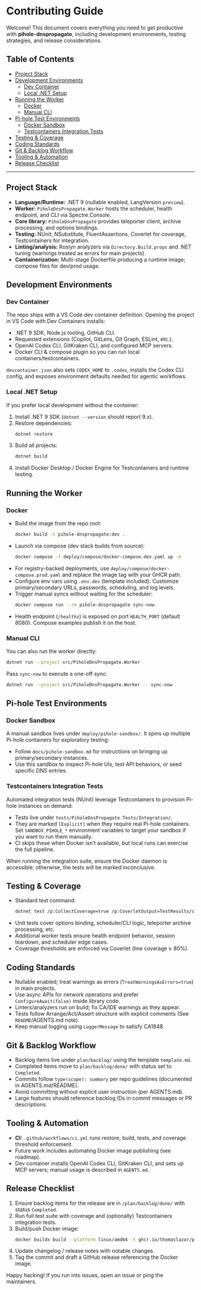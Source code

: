 # Contributing Guide

Welcome! This document covers everything you need to get productive with **pihole-dnspropagate**, including development environments, testing strategies, and release considerations.

## Table of Contents
- [Project Stack](#project-stack)
- [Development Environments](#development-environments)
  - [Dev Container](#dev-container)
  - [Local .NET Setup](#local-net-setup)
- [Running the Worker](#running-the-worker)
  - [Docker](#docker)
  - [Manual CLI](#manual-cli)
- [Pi-hole Test Environments](#pi-hole-test-environments)
  - [Docker Sandbox](#docker-sandbox)
  - [Testcontainers Integration Tests](#testcontainers-integration-tests)
- [Testing & Coverage](#testing--coverage)
- [Coding Standards](#coding-standards)
- [Git & Backlog Workflow](#git--backlog-workflow)
- [Tooling & Automation](#tooling--automation)
- [Release Checklist](#release-checklist)

---

## Project Stack
- **Language/Runtime:** .NET 9 (nullable enabled, LangVersion `preview`).
- **Worker:** `PiholeDnsPropagate.Worker` hosts the scheduler, health endpoint, and CLI via Spectre.Console.
- **Core library:** `PiholeDnsPropagate` provides teleporter client, archive processing, and options bindings.
- **Testing:** NUnit, NSubstitute, FluentAssertions, Coverlet for coverage, Testcontainers for integration.
- **Linting/analysis:** Roslyn analyzers via `Directory.Build.props` and .NET tuning (warnings treated as errors for main projects).
- **Containerization:** Multi-stage Dockerfile producing a runtime image; compose files for dev/prod usage.

## Development Environments

### Dev Container
The repo ships with a VS Code dev container definition. Opening the project in VS Code with Dev Containers installs:
- .NET 9 SDK, Node.js tooling, GitHub CLI.
- Requested extensions (Copilot, GitLens, Git Graph, ESLint, etc.).
- OpenAI Codex CLI, GitKraken CLI, and configured MCP servers.
- Docker CLI & compose plugin so you can run local containers/testcontainers.

`devcontainer.json` also sets `CODEX_HOME` to `.codex`, installs the Codex CLI config, and exposes environment defaults needed for agentic workflows.

### Local .NET Setup
If you prefer local development without the container:
1. Install .NET 9 SDK (`dotnet --version` should report 9.x).
2. Restore dependencies:
   ```bash
   dotnet restore
   ```
3. Build all projects:
   ```bash
   dotnet build
   ```
4. Install Docker Desktop / Docker Engine for Testcontainers and runtime testing.

## Running the Worker

### Docker
- Build the image from the repo root:
  ```bash
  docker build -t pihole-dnspropagate:dev .
  ```
- Launch via compose (dev stack builds from source):
  ```bash
  docker compose -f deploy/compose/docker-compose.dev.yaml up -d
  ```
- For registry-backed deployments, use `deploy/compose/docker-compose.prod.yaml` and replace the image tag with your GHCR path.
- Configure env vars using `.env.dev` (template included). Customize primary/secondary URLs, passwords, scheduling, and log levels.
- Trigger manual syncs without waiting for the scheduler:
  ```bash
  docker compose run --rm pihole-dnspropagate sync-now
  ```
- Health endpoint (`/healthz`) is exposed on port `HEALTH_PORT` (default 8080). Compose examples publish it on the host.

### Manual CLI
You can also run the worker directly:
```bash
dotnet run --project src/PiholeDnsPropagate.Worker
```
Pass `sync-now` to execute a one-off sync:
```bash
dotnet run --project src/PiholeDnsPropagate.Worker -- sync-now
```

## Pi-hole Test Environments

### Docker Sandbox
A manual sandbox lives under `deploy/pihole-sandbox/`. It spins up multiple Pi-hole containers for exploratory testing:
- Follow `docs/pihole-sandbox.md` for instructions on bringing up primary/secondary instances.
- Use this sandbox to inspect Pi-hole UIs, test API behaviors, or seed specific DNS entries.

### Testcontainers Integration Tests
Automated integration tests (NUnit) leverage Testcontainers to provision Pi-hole instances on demand:
- Tests live under `tests/PiholeDnsPropagate.Tests/Integration/`.
- They are marked `[Explicit]` when they require real Pi-hole containers. Set `SANDBOX_PIHOLE_*` environment variables to target your sandbox if you want to run them manually.
- CI skips these when Docker isn’t available, but local runs can exercise the full pipeline.

When running the integration suite, ensure the Docker daemon is accessible; otherwise, the tests will be marked inconclusive.

## Testing & Coverage
- Standard test command:
  ```bash
  dotnet test /p:CollectCoverage=true /p:CoverletOutput=TestResults/coverage/ /p:CoverletOutputFormat=cobertura%2copencover /p:Threshold=80 /p:ThresholdType=line /p:ThresholdStat=total
  ```
- Unit tests cover options binding, scheduler/CLI logic, teleporter archive processing, etc.
- Additional worker tests ensure health endpoint behavior, session teardown, and scheduler edge cases.
- Coverage thresholds are enforced via Coverlet (line coverage ≥ 80%).

## Coding Standards
- Nullable enabled; treat warnings as errors (`TreatWarningsAsErrors=true`) in main projects.
- Use async APIs for network operations and prefer `ConfigureAwait(false)` inside library code.
- Linters/analyzers run on build; fix CA/IDE warnings as they appear.
- Tests follow Arrange/Act/Assert structure with explicit comments (See `README`/AGENTS.md note).
- Keep manual logging using `LoggerMessage` to satisfy CA1848.

## Git & Backlog Workflow
- Backlog items live under `plan/backlog/` using the template `template.md`.
- Completed items move to `plan/backlog/done/` with status set to `Completed`.
- Commits follow `type(scope): summary` per repo guidelines (documented in AGENTS.md/README).
- Avoid committing without explicit user instruction (per AGENTS.md).
- Large features should reference backlog IDs in commit messages or PR descriptions.

## Tooling & Automation
- **CI:** `.github/workflows/ci.yml` runs restore, build, tests, and coverage threshold enforcement.
- Future work includes automating Docker image publishing (see roadmap).
- Dev container installs OpenAI Codex CLI, GitKraken CLI, and sets up MCP servers; manual usage is described in `AGENTS.md`.

## Release Checklist
1. Ensure backlog items for the release are in `/plan/backlog/done/` with status `Completed`.
2. Run full test suite with coverage and (optionally) Testcontainers integration tests.
3. Build/push Docker image:
   ```bash
   docker buildx build --platform linux/amd64 -t ghcr.io/thomaslazar/pihole-dnspropagate:<tag> --push .
   ```
4. Update changelog / release notes with notable changes.
5. Tag the commit and draft a GitHub release referencing the Docker image.

Happy hacking! If you run into issues, open an issue or ping the maintainers.
